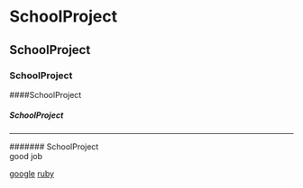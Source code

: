 # SchoolProject
## SchoolProject
### SchoolProject
####SchoolProject
##### SchoolProject
<hr>
####### SchoolProject
<br>good job<br>

[google](http://www.google.com)
[ruby](https://github.com/rubychen6079/SchoolProject)
